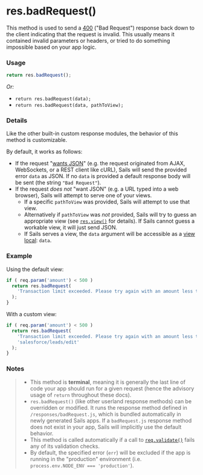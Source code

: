 # res.badRequest()

This method is used to send a [400]() ("Bad Request") response back down to the client indicating that the request is invalid.  This usually means it contained invalid parameters or headers, or tried to do something impossible based on your app logic.



### Usage

```js
return res.badRequest();
```

_Or:_
+ `return res.badRequest(data);`
+ `return res.badRequest(data, pathToView);`



### Details

Like the other built-in custom response modules, the behavior of this method is customizable.

By default, it works as follows:

+ If the request "[wants JSON]()" (e.g. the request originated from AJAX, WebSockets, or a REST client like cURL), Sails will send the provided error `data` as JSON.  If no `data` is provided a default response body will be sent (the string `"Bad Request"`).
+ If the request _does not_ "want JSON" (e.g. a URL typed into a web browser), Sails will attempt to serve one of your views.
  + If a specific `pathToView` was provided, Sails will attempt to use that view.
  + Alternatively if `pathToView` was _not_ provided, Sails will try to guess an appropriate view (see [`res.view()`]() for details).  If Sails cannot guess a workable view, it will just send JSON.
  + If Sails serves a view, the `data` argument will be accessible as a [view local](): `data`.



### Example

Using the default view:

```javascript
if ( req.param('amount') < 500 )
  return res.badRequest(
    'Transaction limit exceeded. Please try again with an amount less than $500.'
  );
}
```

With a custom view:

```javascript
if ( req.param('amount') < 500 )
  return res.badRequest(
    'Transaction limit exceeded. Please try again with an amount less than $500.',
    'salesforce/leads/edit'
  );
}
```



### Notes
> + This method is **terminal**, meaning it is generally the last line of code your app should run for a given request (hence the advisory usage of `return` throughout these docs).
>+ `res.badRequest()` (like other userland response methods) can be overridden or modified.  It runs the response method defined in `/responses/badRequest.js`, which is bundled automatically in newly generated Sails apps.  If a `badRequest.js` response method does not exist in your app, Sails will implicitly use the default behavior.
>+ This method is called automatically if a call to [`req.validate()`]() fails any of its validation checks.
>+ By default, the specified error (`err`) will be excluded if the app is running in the "production" environment (i.e. `process.env.NODE_ENV === 'production'`).












<docmeta name="uniqueID" value="resbadRequest631019">
<docmeta name="displayName" value="res.badRequest()">

